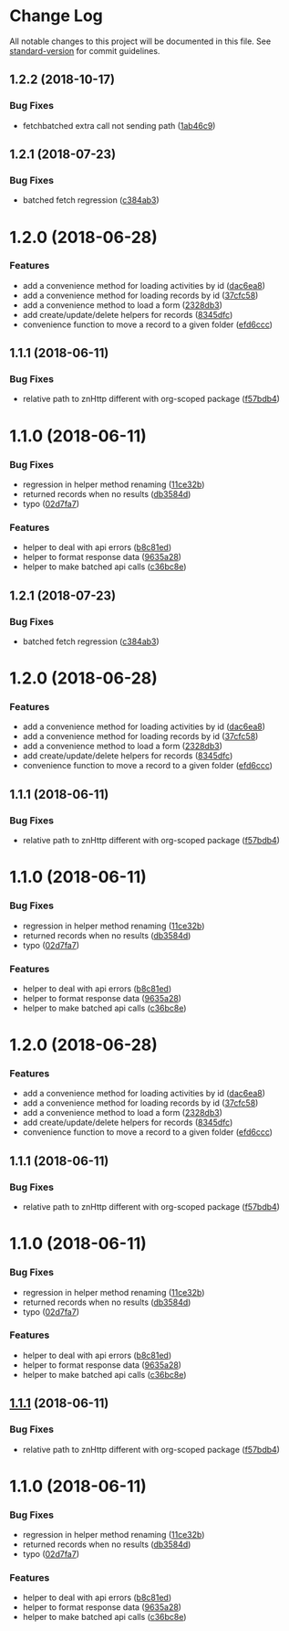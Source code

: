 # Change Log

All notable changes to this project will be documented in this file. See [standard-version](https://github.com/conventional-changelog/standard-version) for commit guidelines.

<a name="1.2.2"></a>
## 1.2.2 (2018-10-17)


### Bug Fixes

* fetchbatched extra call not sending path ([1ab46c9](https://github.com/ZengineHQ/zn-backend-http/commit/1ab46c9))



<a name="1.2.1"></a>
## 1.2.1 (2018-07-23)


### Bug Fixes

* batched fetch regression ([c384ab3](https://github.com/ZengineHQ/zn-backend-http/commit/c384ab3))



<a name="1.2.0"></a>
# 1.2.0 (2018-06-28)


### Features

* add a convenience method for loading activities by id ([dac6ea8](https://github.com/ZengineHQ/zn-backend-http/commit/dac6ea8))
* add a convenience method for loading records by id ([37cfc58](https://github.com/ZengineHQ/zn-backend-http/commit/37cfc58))
* add a convenience method to load a form ([2328db3](https://github.com/ZengineHQ/zn-backend-http/commit/2328db3))
* add create/update/delete helpers for records ([8345dfc](https://github.com/ZengineHQ/zn-backend-http/commit/8345dfc))
* convenience function to move a record to a given folder ([efd6ccc](https://github.com/ZengineHQ/zn-backend-http/commit/efd6ccc))



<a name="1.1.1"></a>
## 1.1.1 (2018-06-11)


### Bug Fixes

* relative path to znHttp different with org-scoped package ([f57bdb4](https://github.com/ZengineHQ/zn-backend-http/commit/f57bdb4))



<a name="1.1.0"></a>
# 1.1.0 (2018-06-11)


### Bug Fixes

* regression in helper method renaming ([11ce32b](https://github.com/ZengineHQ/zn-backend-http/commit/11ce32b))
* returned records when no results ([db3584d](https://github.com/ZengineHQ/zn-backend-http/commit/db3584d))
* typo ([02d7fa7](https://github.com/ZengineHQ/zn-backend-http/commit/02d7fa7))


### Features

* helper to deal with api errors ([b8c81ed](https://github.com/ZengineHQ/zn-backend-http/commit/b8c81ed))
* helper to format response data ([9635a28](https://github.com/ZengineHQ/zn-backend-http/commit/9635a28))
* helper to make batched api calls ([c36bc8e](https://github.com/ZengineHQ/zn-backend-http/commit/c36bc8e))



<a name="1.2.1"></a>
## 1.2.1 (2018-07-23)


### Bug Fixes

* batched fetch regression ([c384ab3](https://github.com/ZengineHQ/zn-backend-http/commit/c384ab3))



<a name="1.2.0"></a>
# 1.2.0 (2018-06-28)


### Features

* add a convenience method for loading activities by id ([dac6ea8](https://github.com/ZengineHQ/zn-backend-http/commit/dac6ea8))
* add a convenience method for loading records by id ([37cfc58](https://github.com/ZengineHQ/zn-backend-http/commit/37cfc58))
* add a convenience method to load a form ([2328db3](https://github.com/ZengineHQ/zn-backend-http/commit/2328db3))
* add create/update/delete helpers for records ([8345dfc](https://github.com/ZengineHQ/zn-backend-http/commit/8345dfc))
* convenience function to move a record to a given folder ([efd6ccc](https://github.com/ZengineHQ/zn-backend-http/commit/efd6ccc))



<a name="1.1.1"></a>
## 1.1.1 (2018-06-11)


### Bug Fixes

* relative path to znHttp different with org-scoped package ([f57bdb4](https://github.com/ZengineHQ/zn-backend-http/commit/f57bdb4))



<a name="1.1.0"></a>
# 1.1.0 (2018-06-11)


### Bug Fixes

* regression in helper method renaming ([11ce32b](https://github.com/ZengineHQ/zn-backend-http/commit/11ce32b))
* returned records when no results ([db3584d](https://github.com/ZengineHQ/zn-backend-http/commit/db3584d))
* typo ([02d7fa7](https://github.com/ZengineHQ/zn-backend-http/commit/02d7fa7))


### Features

* helper to deal with api errors ([b8c81ed](https://github.com/ZengineHQ/zn-backend-http/commit/b8c81ed))
* helper to format response data ([9635a28](https://github.com/ZengineHQ/zn-backend-http/commit/9635a28))
* helper to make batched api calls ([c36bc8e](https://github.com/ZengineHQ/zn-backend-http/commit/c36bc8e))



<a name="1.2.0"></a>
# 1.2.0 (2018-06-28)


### Features

* add a convenience method for loading activities by id ([dac6ea8](https://github.com/ZengineHQ/zn-backend-http/commit/dac6ea8))
* add a convenience method for loading records by id ([37cfc58](https://github.com/ZengineHQ/zn-backend-http/commit/37cfc58))
* add a convenience method to load a form ([2328db3](https://github.com/ZengineHQ/zn-backend-http/commit/2328db3))
* add create/update/delete helpers for records ([8345dfc](https://github.com/ZengineHQ/zn-backend-http/commit/8345dfc))
* convenience function to move a record to a given folder ([efd6ccc](https://github.com/ZengineHQ/zn-backend-http/commit/efd6ccc))



<a name="1.1.1"></a>
## 1.1.1 (2018-06-11)


### Bug Fixes

* relative path to znHttp different with org-scoped package ([f57bdb4](https://github.com/ZengineHQ/zn-backend-http/commit/f57bdb4))



<a name="1.1.0"></a>
# 1.1.0 (2018-06-11)


### Bug Fixes

* regression in helper method renaming ([11ce32b](https://github.com/ZengineHQ/zn-backend-http/commit/11ce32b))
* returned records when no results ([db3584d](https://github.com/ZengineHQ/zn-backend-http/commit/db3584d))
* typo ([02d7fa7](https://github.com/ZengineHQ/zn-backend-http/commit/02d7fa7))


### Features

* helper to deal with api errors ([b8c81ed](https://github.com/ZengineHQ/zn-backend-http/commit/b8c81ed))
* helper to format response data ([9635a28](https://github.com/ZengineHQ/zn-backend-http/commit/9635a28))
* helper to make batched api calls ([c36bc8e](https://github.com/ZengineHQ/zn-backend-http/commit/c36bc8e))



<a name="1.1.1"></a>
## [1.1.1](https://github.com/ZengineHQ/zn-backend-http/compare/v1.1.0...v1.1.1) (2018-06-11)


### Bug Fixes

* relative path to znHttp different with org-scoped package ([f57bdb4](https://github.com/ZengineHQ/zn-backend-http/commit/f57bdb4))



<a name="1.1.0"></a>
# 1.1.0 (2018-06-11)


### Bug Fixes

* regression in helper method renaming ([11ce32b](https://github.com/ZengineHQ/zn-backend-http/commit/11ce32b))
* returned records when no results ([db3584d](https://github.com/ZengineHQ/zn-backend-http/commit/db3584d))
* typo ([02d7fa7](https://github.com/ZengineHQ/zn-backend-http/commit/02d7fa7))


### Features

* helper to deal with api errors ([b8c81ed](https://github.com/ZengineHQ/zn-backend-http/commit/b8c81ed))
* helper to format response data ([9635a28](https://github.com/ZengineHQ/zn-backend-http/commit/9635a28))
* helper to make batched api calls ([c36bc8e](https://github.com/ZengineHQ/zn-backend-http/commit/c36bc8e))
